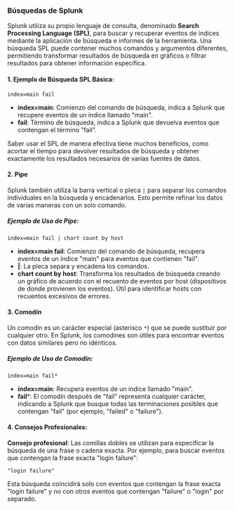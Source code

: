 

### Búsquedas de Splunk

Splunk utiliza su propio lenguaje de consulta, denominado **Search Processing Language (SPL)**, para buscar y recuperar eventos de índices mediante la aplicación de búsqueda e informes de la herramienta. Una búsqueda SPL puede contener muchos comandos y argumentos diferentes, permitiendo transformar resultados de búsqueda en gráficos o filtrar resultados para obtener información específica.

#### 1. Ejemplo de Búsqueda SPL Básica:
```spl
index=main fail
```
- **index=main**: Comienzo del comando de búsqueda, indica a Splunk que recupere eventos de un índice llamado "main".
- **fail**: Término de búsqueda, indica a Splunk que devuelva eventos que contengan el término "fail".

Saber usar el SPL de manera efectiva tiene muchos beneficios, como acortar el tiempo para devolver resultados de búsqueda y obtener exactamente los resultados necesarios de varias fuentes de datos.

#### 2. Pipe
Splunk también utiliza la barra vertical o pleca `|` para separar los comandos individuales en la búsqueda y encadenarlos. Esto permite refinar los datos de varias maneras con un solo comando.

##### Ejemplo de Uso de Pipe:
```spl
index=main fail | chart count by host
```
- **index=main fail**: Comienzo del comando de búsqueda, recupera eventos de un índice "main" para eventos que contienen "fail".
- **|**: La pleca separa y encadena los comandos.
- **chart count by host**: Transforma los resultados de búsqueda creando un gráfico de acuerdo con el recuento de eventos por host (dispositivos de donde provienen los eventos). Útil para identificar hosts con recuentos excesivos de errores.

#### 3. Comodín
Un comodín es un carácter especial (asterisco `*`) que se puede sustituir por cualquier otro. En Splunk, los comodines son útiles para encontrar eventos con datos similares pero no idénticos.

##### Ejemplo de Uso de Comodín:
```spl
index=main fail*
```
- **index=main**: Recupera eventos de un índice llamado "main".
- **fail***: El comodín después de "fail" representa cualquier carácter, indicando a Splunk que busque todas las terminaciones posibles que contengan "fail" (por ejemplo, "failed" o "failure").

#### 4. Consejos Profesionales:
**Consejo profesional**: Las comillas dobles se utilizan para especificar la búsqueda de una frase o cadena exacta. Por ejemplo, para buscar eventos que contengan la frase exacta "login failure":
```spl
"login failure"
```
Esta búsqueda coincidirá solo con eventos que contengan la frase exacta "login failure" y no con otros eventos que contengan "failure" o "login" por separado.

